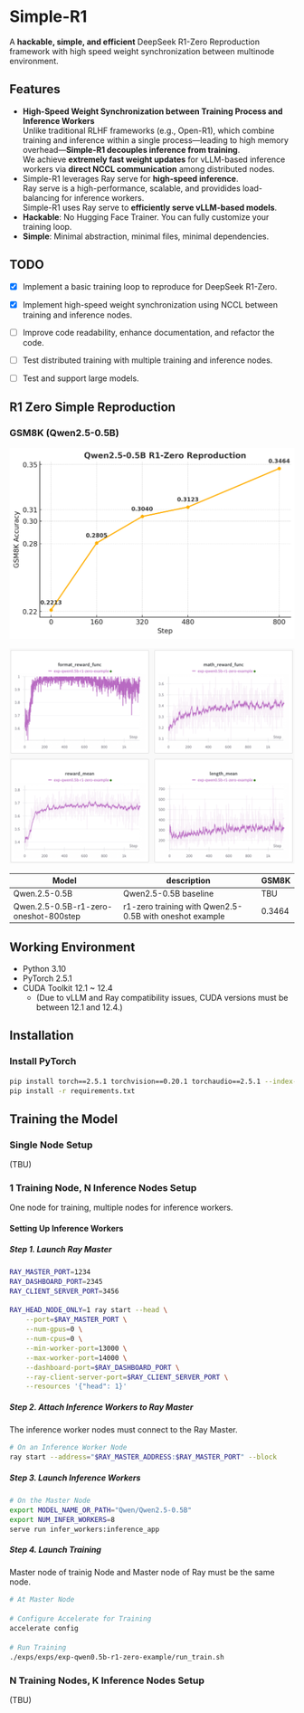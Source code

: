 # Simple-R1

A **hackable, simple, and efficient** DeepSeek R1-Zero Reproduction framework with high speed weight synchronization between multinode environment.

## Features

- **High-Speed Weight Synchronization between Training Process and Inference Workers**  
  Unlike traditional RLHF frameworks (e.g., Open-R1), which combine training and inference within a single process—leading to high memory overhead—**Simple-R1 decouples inference from training**.  
  We achieve **extremely fast weight updates** for vLLM-based inference workers via **direct NCCL communication** among distributed nodes.
- Simple-R1 leverages Ray serve for **high-speed inference**.  
  Ray serve is a high-performance, scalable, and providides load-balancing for inference workers.  
  Simple-R1 uses Ray serve to **efficiently serve vLLM-based models**.
- **Hackable**: No Hugging Face Trainer. You can fully customize your training loop.
- **Simple**: Minimal abstraction, minimal files, minimal dependencies.

## TODO
- [X] Implement a basic training loop to reproduce for DeepSeek R1-Zero.
- [X] Implement high-speed weight synchronization using NCCL between training and inference nodes.
- [ ] Improve code readability, enhance documentation, and refactor the code.
- [ ] Test distributed training with multiple training and inference nodes.
- [ ] Test and support large models.


## R1 Zero Simple Reproduction

### GSM8K (Qwen2.5-0.5B)

![GSM8K Training Step vs Accuracy Plot](res/imgs/Qwen2.5-0.5B_R1-Zero_Reproduction.png)

![Training Figures](res/imgs/training_figures.png)

| Model | description | GSM8K |
| --- | --- | --- |
| Qwen.2.5-0.5B | Qwen2.5-0.5B baseline | TBU |
| Qwen.2.5-0.5B-r1-zero-oneshot-800step | r1-zero training with Qwen2.5-0.5B with oneshot example | 0.3464 |


## Working Environment

- Python 3.10
- PyTorch 2.5.1
- CUDA Toolkit 12.1 ~ 12.4  
  - (Due to vLLM and Ray compatibility issues, CUDA versions must be between 12.1 and 12.4.)

## Installation

### Install PyTorch
```bash
pip install torch==2.5.1 torchvision==0.20.1 torchaudio==2.5.1 --index-url https://download.pytorch.org/whl/cu121
pip install -r requirements.txt
```

## Training the Model

### Single Node Setup

(TBU)

### 1 Training Node, N Inference Nodes Setup

One node for training, multiple nodes for inference workers.

#### Setting Up Inference Workers

##### Step 1. Launch Ray Master

```bash
RAY_MASTER_PORT=1234
RAY_DASHBOARD_PORT=2345
RAY_CLIENT_SERVER_PORT=3456

RAY_HEAD_NODE_ONLY=1 ray start --head \
    --port=$RAY_MASTER_PORT \
    --num-gpus=0 \
    --num-cpus=0 \
    --min-worker-port=13000 \
    --max-worker-port=14000 \
    --dashboard-port=$RAY_DASHBOARD_PORT \
    --ray-client-server-port=$RAY_CLIENT_SERVER_PORT \
    --resources '{"head": 1}'
```

##### Step 2. Attach Inference Workers to Ray Master

The inference worker nodes must connect to the Ray Master.

```bash
# On an Inference Worker Node
ray start --address="$RAY_MASTER_ADDRESS:$RAY_MASTER_PORT" --block
```

##### Step 3. Launch Inference Workers

```bash
# On the Master Node
export MODEL_NAME_OR_PATH="Qwen/Qwen2.5-0.5B"
export NUM_INFER_WORKERS=8
serve run infer_workers:inference_app
```

##### Step 4. Launch Training

Master node of trainig Node and Master node of Ray must be the same node.

```bash
# At Master Node

# Configure Accelerate for Training
accelerate config

# Run Training
./exps/exps/exp-qwen0.5b-r1-zero-example/run_train.sh
```

### N Training Nodes, K Inference Nodes Setup

(TBU)

